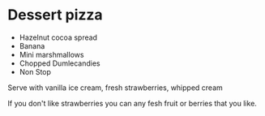 # Dessert pizza

- Hazelnut cocoa spread
- Banana
- Mini marshmallows
- Chopped Dumlecandies
- Non Stop

Serve with vanilla ice cream, fresh strawberries, whipped cream

If you don't like strawberries you can any fesh fruit or berries that you like.